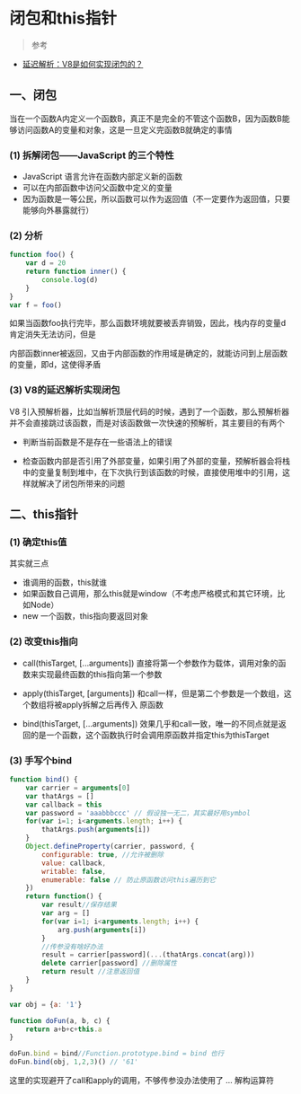 # 闭包和this指针
> 参考
- [延迟解析：V8是如何实现闭包的？](https://time.geekbang.org/column/article/223168)
## 一、闭包
当在一个函数A内定义一个函数B，真正不是完全的不管这个函数B，因为函数B能够访问函数A的变量和对象，这是一旦定义完函数B就确定的事情

### (1) 拆解闭包——JavaScript 的三个特性

- JavaScript 语言允许在函数内部定义新的函数
- 可以在内部函数中访问父函数中定义的变量
- 因为函数是一等公民，所以函数可以作为返回值（不一定要作为返回值，只要能够向外暴露就行）

### (2) 分析
```javascript
function foo() { 
    var d = 20 
    return function inner() { 
        console.log(d)
    }
}
var f = foo()
```
如果当函数foo执行完毕，那么函数环境就要被丢弃销毁，因此，栈内存的变量d肯定消失无法访问，但是        

内部函数inner被返回，又由于内部函数的作用域是确定的，就能访问到上层函数的变量，即d，这使得矛盾

### (3) V8的延迟解析实现闭包
V8 引入预解析器，比如当解析顶层代码的时候，遇到了一个函数，那么预解析器并不会直接跳过该函数，而是对该函数做一次快速的预解析，其主要目的有两个

- 判断当前函数是不是存在一些语法上的错误

- 检查函数内部是否引用了外部变量，如果引用了外部的变量，预解析器会将栈中的变量复制到堆中，在下次执行到该函数的时候，直接使用堆中的引用，这样就解决了闭包所带来的问题

## 二、this指针

### (1) 确定this值
其实就三点
- 谁调用的函数，this就谁
- 如果函数自己调用，那么this就是window（不考虑严格模式和其它环境，比如Node）
- new 一个函数，this指向要返回对象

### (2) 改变this指向
- call(thisTarget, [...arguments])  直接将第一个参数作为载体，调用对象的函数来实现最终函数的this指向第一个参数

- apply(thisTarget, [arguments]) 和call一样，但是第二个参数是一个数组，这个数组将被apply拆解之后再传入 原函数

- bind(thisTarget, [...arguments]) 效果几乎和call一致，唯一的不同点就是返回的是一个函数，这个函数执行时会调用原函数并指定this为thisTarget


### (3) 手写个bind
```javascript
function bind() {
    var carrier = arguments[0]
    var thatArgs = []
    var callback = this
    var password = 'aaabbbccc' // 假设独一无二，其实最好用symbol
    for(var i=1; i<arguments.length; i++) {
        thatArgs.push(arguments[i])
    }
    Object.defineProperty(carrier, password, {
        configurable: true, //允许被删除
        value: callback,
        writable: false,
        enumerable: false // 防止原函数访问this遍历到它
    })
    return function() {
        var result//保存结果
        var arg = []
        for(var i=1; i<arguments.length; i++) {
            arg.push(arguments[i])
        }
        //传参没有啥好办法
        result = carrier[password](...(thatArgs.concat(arg)))
        delete carrier[password] //删除属性
        return result //注意返回值
    }
}

var obj = {a: '1'}

function doFun(a, b, c) {
    return a+b+c+this.a
}

doFun.bind = bind//Function.prototype.bind = bind 也行
doFun.bind(obj, 1,2,3)() // '61'
```
这里的实现避开了call和apply的调用，不够传参没办法使用了 ... 解构运算符